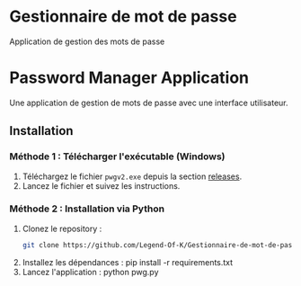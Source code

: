 # Gestionnaire de mot de passe
 Application de gestion des mots de passe

# Password Manager Application

Une application de gestion de mots de passe avec une interface utilisateur.

## Installation

### Méthode 1 : Télécharger l'exécutable (Windows)
1. Téléchargez le fichier `pwgv2.exe` depuis la section [releases](https://github.com/votre-nom-utilisateur/PasswordManagerApp/releases).
2. Lancez le fichier et suivez les instructions.

### Méthode 2 : Installation via Python
1. Clonez le repository :
   ```bash
   git clone https://github.com/Legend-Of-K/Gestionnaire-de-mot-de-passe.git
2. Installez les dépendances :
	pip install -r requirements.txt
3. Lancez l'application :
	python pwg.py
